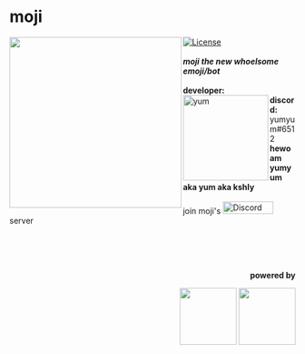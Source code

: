 <!--[![Anurag's github stats](https://github-readme-stats.vercel.app/api?username=yumm-b612&theme=onedark&show_icons=true)](https://github.com/anuraghazra/github-readme-stats) [![Top Langs](https://github-readme-stats.vercel.app/api/top-langs/?username=yumm-b612&layout=compact&theme=onedark)](https://github.com/anuraghazra/github-readme-stats)-->

<h1>moji</h1>
<a href="https://github.com/yumm-b612/moji.py/blob/main/LICENSE"><img alt="License" src="https://img.shields.io/badge/license-MIT-orange.svg?color=90c861&style=for-the-badge&logo=mitsubishi"></a>

<img align="left" width="302.7px" height="300px" src="https://raw.githubusercontent.com/yumm-b612/moji.py/main/moji%20profiles/moji.png"/>
<br><br>
<i><b>moji the new whoelsome emoji/bot</b></i>
<br><br>
<b>developer:</b> <br>
<img align="left" width="150" height="150" alt="yum" src="https://avatars.githubusercontent.com/u/75433579?v=4"/>
<b>discord:</b> yumyum#6512 <br> <b>hewo am yumyum aka yum aka kshly</b>
<br><br>
join moji's <a href="https://discord.gg/NaXhwqWxV9"><img width="88.6" height="21.6" alt="Discord" src="https://raw.githubusercontent.com/yumm-b612/moji.py/f888e44b6319f2a9519de7d4fdd04c9294595fad/branding%20logos/discord/Discord-Wordmark-Color.svg"/></a> server

<br><br><br>

<div align="right">
  <b>powered by</b>
  <br>
  <p>
    <a href="https://code.visualstudio.com/"><img src="https://i.giphy.com/media/IdyAQJVN2kVPNUrojM/200.webp" width="100" /></a>
    <a href="https://www.python.org/"><img src="https://i.giphy.com/media/LMt9638dO8dftAjtco/200.webp" width="100" /></a>
  </p>
</div>
